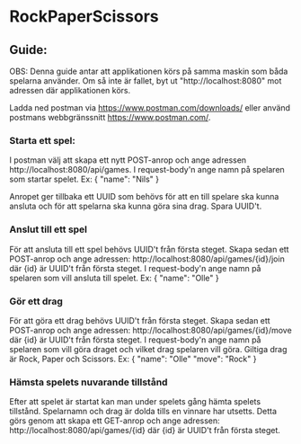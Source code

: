 # RockPaperScissors

## Guide:
OBS: Denna guide antar att applikationen körs på samma maskin som båda spelarna använder. Om så inte är fallet, byt ut "http://localhost:8080" mot adressen där applikationen körs.

Ladda ned postman via https://www.postman.com/downloads/ eller använd postmans webbgränssnitt https://www.postman.com/.

### Starta ett spel:
I postman välj att skapa ett nytt POST-anrop och ange adressen http://localhost:8080/api/games.
I request-body'n ange namn på spelaren som startar spelet. Ex:
{
  "name": "Nils"
}

Anropet ger tillbaka ett UUID som behövs för att en till spelare ska kunna ansluta och för att spelarna ska kunna göra sina drag. Spara UUID't.

### Anslut till ett spel
För att ansluta till ett spel behövs UUID't från första steget. Skapa sedan ett POST-anrop och ange adressen: http://localhost:8080/api/games/{id}/join där {id} är UUID't från första steget.
I request-body'n ange namn på spelaren som vill ansluta till spelet. Ex:
{
  "name": "Olle"
}

### Gör ett drag
För att göra ett drag behövs UUID't från första steget. Skapa sedan ett POST-anrop och ange adressen: http://localhost:8080/api/games/{id}/move där {id} är UUID't från första steget.
I request-body'n ange namn på spelaren som vill göra draget och vilket drag spelaren vill göra. Giltiga drag är Rock, Paper och Scissors. Ex:
{
  "name": "Olle"
  "move": "Rock"
}

### Hämsta spelets nuvarande tillstånd
Efter att spelet är startat kan man under spelets gång hämta spelets tillstånd. Spelarnamn och drag är dolda tills en vinnare har utsetts. Detta görs genom att skapa ett GET-anrop och ange adressen: http://localhost:8080/api/games/{id} där {id} är UUID't från första steget.

